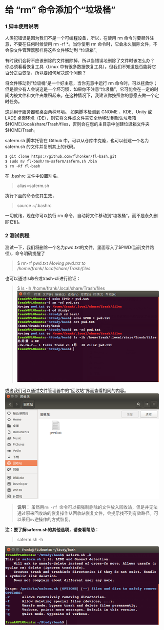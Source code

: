 # 给 “rm” 命令添加个“垃圾桶”

### 1 脚本使用说明

人类犯错误是因为我们不是一个可编程设备，所以，在使用 rm 命令时要额外注意，不要在任何时候使用 rm -rf *。当你使用 rm 命令时，它会永久删除文件，不会像文件管理器那样将这些文件移动到 “垃圾箱”。

有时我们会将不应该删除的文件删除掉，所以当错误地删除了文件时该怎么办？ 你必须看看恢复工具（Linux 中有很多数据恢复工具），但我们不知道是否能将它百分之百恢复，所以要如何解决这个问题？

将文件移动到“垃圾桶”是一个好主意，当你无意中运行 rm 命令时，可以拯救你；但是很少有人会说这是一个坏习惯，如果你不注意“垃圾桶”，它可能会在一定的时间内被文件和文件夹堆积起来。在这种情况下，我建议你按照你的意愿去做一个定时任务。

这适用于服务器和桌面两种环境。 如果脚本检测到 GNOME 、KDE、Unity 或 LXDE 桌面环境（DE），则它将文件或文件夹安全地移动到默认垃圾箱 $HOME/.local/share/Trash/files，否则会在您的主目录中创建垃圾箱文件夹 $HOME/Trash。

saferm.sh 脚本托管在 Github 中，可以从仓库中克隆，也可以创建一个名为 saferm.sh 的文件并复制其上的代码。
```
$ git clone https://github.com/flhonker/fl-bash.git
$ sudo mv fl-bash/rm-saferm/saferm.sh /bin
$ rm -Rf fl-bash
```
在 .bashrc 文件中设置别名，
> alias=saferm.sh

执行下面的命令使其生效，
> source ~/.bashrc

一切就绪，现在你可以执行 rm 命令，自动将文件移动到”垃圾桶”，而不是永久删除它们。

### 2 测试例程

测试一下，我们将删除一个名为pwd.txt的文件，里面写入了$PWD(当前文件路径)，命令明确提醒了
> $ rm-rf pwd.txt
> _Moving pwd.txt to /home/frank/.local/share/Trash/files_

也可以通过ls命令或trash-cli进行验证：
> $ ls -lh /home/frank/.local/share/Trash/files
![test](./images/test.png)

或者我们可以通过文件管理器中的“回收站”界面查看相同的内容。
![trashbin](./images/trashbin.png)

>**说明：**
>虽然用`rm -rf `命令可以把强制删除的文件放入回收站，但是并无法通过原来回收站的恢复操作从回收站恢复文件，会提示找不到有效路径。可以采用`mv`逆操作的方式恢复。

**注：要了解saferm.sh的其他选项，请查看帮助：**
> saferm.sh -h

![trashbin](./images/saferm-help.png)
